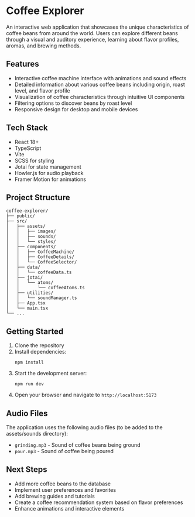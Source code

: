 # Coffee Explorer

An interactive web application that showcases the unique characteristics of coffee beans from around the world. Users can explore different beans through a visual and auditory experience, learning about flavor profiles, aromas, and brewing methods.

## Features

- Interactive coffee machine interface with animations and sound effects
- Detailed information about various coffee beans including origin, roast level, and flavor profile
- Visualization of coffee characteristics through intuitive UI components
- Filtering options to discover beans by roast level
- Responsive design for desktop and mobile devices

## Tech Stack

- React 18+
- TypeScript
- Vite
- SCSS for styling
- Jotai for state management
- Howler.js for audio playback
- Framer Motion for animations

## Project Structure

```
coffee-explorer/
├── public/
├── src/
│   ├── assets/
│   │   ├── images/
│   │   ├── sounds/
│   │   └── styles/
│   ├── components/
│   │   ├── CoffeeMachine/
│   │   ├── CoffeeDetails/
│   │   └── CoffeeSelector/
│   ├── data/
│   │   └── coffeeData.ts
│   ├── jotai/
│   │   └── atoms/
│   │       └── coffeeAtoms.ts
│   ├── utilities/
│   │   └── soundManager.ts
│   ├── App.tsx
│   └── main.tsx
└── ...
```

## Getting Started

1. Clone the repository
2. Install dependencies:
   ```
   npm install
   ```
3. Start the development server:
   ```
   npm run dev
   ```
4. Open your browser and navigate to `http://localhost:5173`

## Audio Files

The application uses the following audio files (to be added to the assets/sounds directory):
- `grinding.mp3` - Sound of coffee beans being ground
- `pour.mp3` - Sound of coffee being poured

## Next Steps

- Add more coffee beans to the database
- Implement user preferences and favorites
- Add brewing guides and tutorials
- Create a coffee recommendation system based on flavor preferences
- Enhance animations and interactive elements